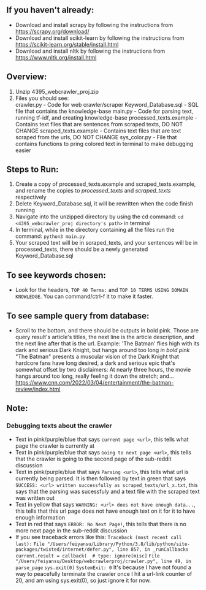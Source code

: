 ## If you haven't already:
* Download and install scrapy by following the instructions from https://scrapy.org/download/
* Download and install scikit-learn by following the instructions from https://scikit-learn.org/stable/install.html
* Download and install nltk by following the instructions from https://www.nltk.org/install.html

## Overview:
1) Unzip 4395_webcrawler_proj.zip 
2) Files you should see: 	
	crawler.py 					-	Code for web crawler/scraper
	Keyword_Database.sql 		- 	SQL file that contains the knowledge-base
	main.py 					- 	Code for parsing text, running tf-idf, and creating knowledge-base
	processed_texts.example		- 	Contains text files that are sentences from scraped texts, DO NOT CHANGE
	scraped_texts.example		- 	Contains text files that are text scraped from the urls, DO NOT CHANGE
	sys_color.py 				- 	File that contains functions to pring colored text in terminal to make debugging easier

## Steps to Run:
1) Create a copy of processed_texts.example and scraped_texts.example, and rename the copies to *processed_texts* and *scraped_texts* respectively
2) Delete Keyword_Database.sql, it will be rewritten when the code finish running
3) Navigate into the unzipped directory by using the cd command: ```cd <4395_webcrawler_proj directory's path>``` in terminal
4) In terminal, while in the directory containing all the files run the command: ```python3 main.py```
5) Your scraped text will be in scraped_texts, and your sentences will be in processed_texts, there should be a newly generated Keyword_Database.sql

## To see keywords chosen:
* Look for the headers, ```TOP 40 Terms:``` and ```TOP 10 TERMS USING DOMAIN KNOWLEDGE```. You can command/ctrl-f it to make it faster.

## To see sample query from database:
* Scroll to the bottom, and there should be outputs in bold pink. Those are query result's article's titles, the next line is the article description, and the next line after that is the url.
Example:
'The Batman' flies high with its dark and serious Dark Knight, but hangs around too long *in bold pink*
"The Batman" presents a muscular vision of the Dark Knight that hardcore fans have long desired, a dark and serious epic that's somewhat offset by two disclaimers: At nearly three hours, the movie hangs around too long, really feeling it down the stretch; and…
https://www.cnn.com/2022/03/04/entertainment/the-batman-review/index.html

## Note:
### Debugging texts about the crawler
* Text in pink/purple/blue that says ```current page <url>```, this tells what page the crawler is currently at
* Text in pink/purple/blue that says ```Going to next page <url>```, this tells that the crawler is going to the second page of the sub-reddit discussion
* Text in pink/purple/blue that says ```Parsing <url>```, this tells what url is currently being parsed. It is then followed by text in green that says ```SUCCESS: <url> written successfully as scraped_texts/url_x.txt```, this says that the parsing was sucessfuly and a text file with the scraped text was written out
* Text in yellow that says ```WARNING: <url> does not have enough data...```, this tells that this url page does not have enough text on it for it to have enough information
* Text in red that says ```ERROR: No Next Page!```, this tells that there is no more next page in the sub-reddit discussion
* If you see traceback errors like this: 
```Traceback (most recent call last):```
  ```File "/Users/feiyansu/Library/Python/3.8/lib/python/site-packages/twisted/internet/defer.py", line 857, in _runCallbacks```
    ```current.result = callback(  # type: ignore[misc]```
  ```File "/Users/feiyansu/Desktop/webcrawlerproj/crawler.py", line 49, in parse_page```
    ```sys.exit(0)```
```SystemExit: 0```
It's because I have not found a way to peacefully terminate the crawler once I hit a url-link counter of 20, and am using sys.exit(0), so just ignore it for now.

